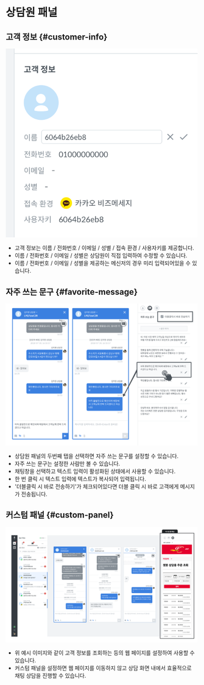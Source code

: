 # 상담원 패널

## 고객 정보 {#customer-info}

![](../../.gitbook/assets/openbeta_%20%281%29.png)

* 고객 정보는 이름 / 전화번호 / 이메일 / 성별 / 접속 환경 / 사용자키를 제공합니다.
* 이름 / 전화번호 / 이메일 / 성별은 상담원이 직접 입력하여 수정할 수 있습니다.
* 이름 / 전화번호 / 이메일 / 성별을 제공하는 메신저의 경우 미리 입력되어있을 수 있습니다.

## 자주 쓰는 문구 {#favorite-message}

![&#xC790;&#xC8FC; &#xC4F0;&#xB294; &#xBB38;&#xAD6C; &#xC608;&#xC2DC;](../../.gitbook/assets/openbeta_chat_-_%20%282%29.png)

* 상담원 패널의 두번째 탭을 선택하면 자주 쓰는 문구를 설정할 수 있습니다.
* 자주 쓰는 문구는 설정한 사람만 볼 수 있습니다.
* 채팅창을 선택하고 텍스트 입력이 활성화된 상태에서 사용할 수 있습니다.
* 한 번 클릭 시 텍스트 입력에 텍스트가 복사되어 입력됩니다.
* '더블클릭 시 바로 전송하기'가 체크되어있다면 더블 클릭 시 바로 고객에게 메시지가 전송됩니다.

## 커스텀 패널 {#custom-panel}

![&#xCEE4;&#xC2A4;&#xD140; &#xD328;&#xB110; &#xC608;&#xC2DC;](../../.gitbook/assets/openbeta_chat_-_%20%283%29.png)

* 위 예시 이미지와 같이 고객 정보를 조회하는 등의 웹 페이지를 설정하여 사용할 수 있습니다.
* 커스텀 패널을 설정하면 웹 페이지를 이동하지 않고 상담 화면 내에서 효율적으로 채팅 상담을 진행할 수 있습니다.

